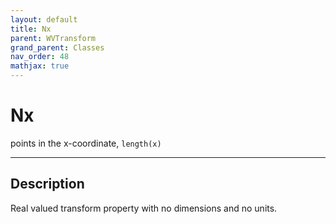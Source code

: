 ```yaml
---
layout: default
title: Nx
parent: WVTransform
grand_parent: Classes
nav_order: 48
mathjax: true
---
```


#  Nx

points in the x-coordinate, `length(x)`


---

## Description
Real valued transform property with no dimensions and no units.


